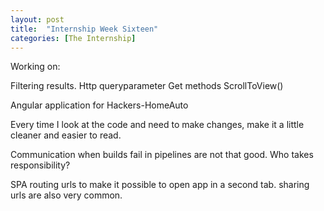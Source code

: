 ```yaml
---
layout: post
title:  "Internship Week Sixteen"
categories: [The Internship]
---
```


Working on:

Filtering results.
Http queryparameter Get methods
ScrollToView()

Angular application for Hackers-HomeAuto

Every time I look at the code and need to make changes, make it a little cleaner and easier to read.

Communication when builds fail in pipelines are not that good. Who takes responsibility?

SPA routing urls to make it possible to open app in a second tab. sharing urls are also very common.